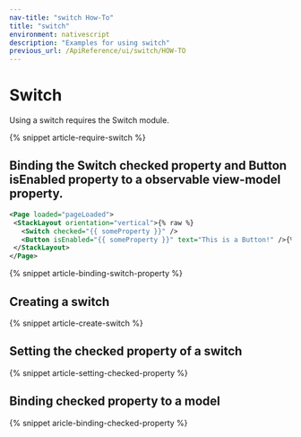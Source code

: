 ```yaml
---
nav-title: "switch How-To"
title: "switch"
environment: nativescript
description: "Examples for using switch"
previous_url: /ApiReference/ui/switch/HOW-TO
---
```


# Switch

Using a switch requires the Switch module.

{% snippet article-require-switch %}

## Binding the Switch checked property and Button isEnabled property to a observable view-model property.

``` XML
<Page loaded="pageLoaded">
 <StackLayout orientation="vertical">{% raw %}
   <Switch checked="{{ someProperty }}" />
   <Button isEnabled="{{ someProperty }}" text="This is a Button!" />{% endraw %}
 </StackLayout>
</Page>
```

{% snippet article-binding-switch-property %}

## Creating a switch

{% snippet article-create-switch %}

## Setting the checked property of a switch

{% snippet article-setting-checked-property %}

## Binding checked property to a model

{% snippet aricle-binding-checked-property %}
